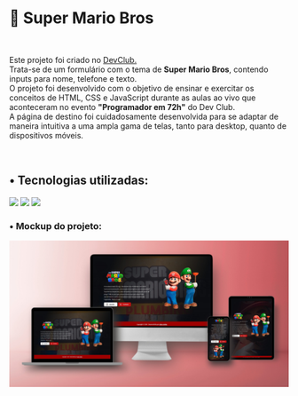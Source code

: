 <h1>🍄 Super Mario Bros</h1>
<br>
<p>Este projeto foi criado no <a href="https://rodolfomori.com.br/devclub/">DevClub.</a>
<br>
  Trata-se de um formulário com o tema de <b>Super Mario Bros</b>, contendo inputs para nome, telefone e texto.
<br>  
  O projeto foi desenvolvido com o objetivo de ensinar e exercitar os conceitos de HTML, CSS e JavaScript 
  durante as aulas ao vivo que aconteceram no evento <b>"Programador em 72h"</b> do Dev Club.
<br>  
  A página de destino foi cuidadosamente desenvolvida para se adaptar de maneira intuitiva a uma ampla gama de telas, 
  tanto para desktop, quanto de dispositivos móveis.</p>
<br>
<h2>• Tecnologias utilizadas:</h2>
<img src="https://img.shields.io/badge/HTML5-E34F26?style=for-the-badge&logo=html5&logoColor=white"/> 
<img src="https://img.shields.io/badge/CSS3-1572B6?style=for-the-badge&logo=css3&logoColor=white"/>
<img src="https://img.shields.io/badge/JavaScript-F7DF1E?style=for-the-badge&logo=javascript&logoColor=black"/>
<br>
<h3>• Mockup do projeto:</h3>
<img src="./assets/mockup-mario&luigi.jpg" alt="mockup-mario&luigi">
<br>
